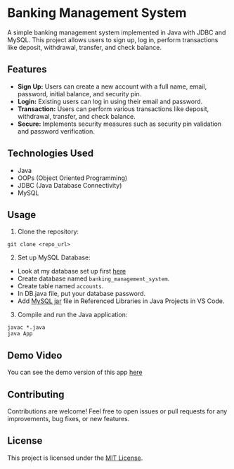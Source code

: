 # Banking Management System

A simple banking management system implemented in Java with JDBC and MySQL. This project allows users to sign up, log in, perform transactions like deposit, withdrawal, transfer, and check balance.

## Features

- **Sign Up:** Users can create a new account with a full name, email, password, initial balance, and security pin.
- **Login:** Existing users can log in using their email and password.
- **Transaction:** Users can perform various transactions like deposit, withdrawal, transfer, and check balance.
- **Secure:** Implements security measures such as security pin validation and password verification.

## Technologies Used
- Java
- OOPs (Object Oriented Programming)
- JDBC (Java Database Connectivity)
- MySQL

## Usage

1. Clone the repository:
```
git clone <repo_url>
```

2. Set up MySQL Database:
 - Look at my database set up first [here](Database_layout.png)
 - Create database named `banking_management_system`.
 - Create table named `accounts`.
 - In DB.java file, put your database password.
 - Add [MySQL jar](mysql-connector-j-8.4.0.jar) file in Referenced Libraries in Java Projects in VS Code.

3. Compile and run the Java application:
```
javac *.java
java App
```

## Demo Video
You can see the demo version of this app [here](https://drive.google.com/file/d/1Px-hOQVv_qf2_q06WM8p5STrthN46a5X/view?usp=drive_link)

## Contributing
Contributions are welcome! Feel free to open issues or pull requests for any improvements, bug fixes, or new features.

## License
This project is licensed under the [MIT License](LICENSE).
